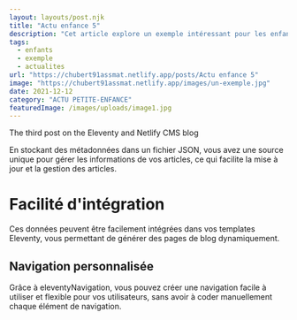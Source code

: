 ```yaml
---
layout: layouts/post.njk
title: "Actu enfance 5"
description: "Cet article explore un exemple intéressant pour les enfants."
tags: 
  - enfants
  - exemple
  - actualites
url: "https://chubert91assmat.netlify.app/posts/Actu enfance 5"
image: "https://chubert91assmat.netlify.app/images/un-exemple.jpg"
date: 2021-12-12
category: "ACTU PETITE-ENFANCE"
featuredImage: /images/uploads/image1.jpg
---
```


The third post on the Eleventy and Netlify CMS blog

En stockant des métadonnées dans un fichier JSON, vous avez une source unique pour gérer les informations de vos articles, ce qui facilite la mise à jour et la gestion des articles.

# Facilité d'intégration

Ces données peuvent être facilement intégrées dans vos templates Eleventy, vous permettant de générer des pages de blog dynamiquement.

## Navigation personnalisée

Grâce à eleventyNavigation, vous pouvez créer une navigation facile à utiliser et flexible pour vos utilisateurs, sans avoir à coder manuellement chaque élément de navigation.
